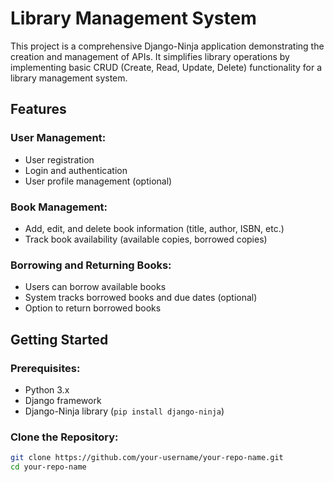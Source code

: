 # Library Management System

This project is a comprehensive Django-Ninja application demonstrating the creation and management of APIs. It simplifies library operations by implementing basic CRUD (Create, Read, Update, Delete) functionality for a library management system.

## Features

### User Management:
- User registration
- Login and authentication
- User profile management (optional)

### Book Management:
- Add, edit, and delete book information (title, author, ISBN, etc.)
- Track book availability (available copies, borrowed copies)

### Borrowing and Returning Books:
- Users can borrow available books
- System tracks borrowed books and due dates (optional)
- Option to return borrowed books

## Getting Started

### Prerequisites:
- Python 3.x
- Django framework
- Django-Ninja library (`pip install django-ninja`)

### Clone the Repository:
```bash
git clone https://github.com/your-username/your-repo-name.git
cd your-repo-name
